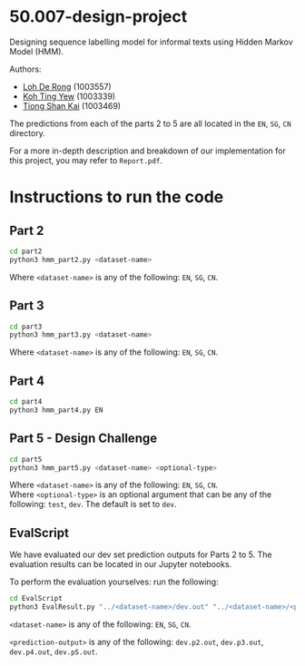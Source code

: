 # 50.007-design-project

Designing sequence labelling model for informal texts using Hidden Markov Model (HMM).

Authors:

- [Loh De Rong](https://github.com/derong97) (1003557)
- [Koh Ting Yew](https://github.com/ktingyew) (1003339)
- [Tiong Shan Kai](https://github.com/shankaikai) (1003469)

The predictions from each of the parts 2 to 5 are all located in the `EN`, `SG`, `CN` directory.

For a more in-depth description and breakdown of our implementation for this project, you may refer to `Report.pdf`.

# Instructions to run the code

## Part 2

```bash
cd part2
python3 hmm_part2.py <dataset-name>
```

Where `<dataset-name>` is any of the following: `EN`, `SG`, `CN`.

## Part 3

```bash
cd part3
python3 hmm_part3.py <dataset-name>
```

Where `<dataset-name>` is any of the following: `EN`, `SG`, `CN`.

## Part 4

```bash
cd part4
python3 hmm_part4.py EN
```

## Part 5 - Design Challenge

```bash
cd part5
python3 hmm_part5.py <dataset-name> <optional-type>
```

Where `<dataset-name>` is any of the following: `EN`, `SG`, `CN`. <br>
Where `<optional-type>` is an optional argument that can be any of the following: `test`, `dev`. The default is set to `dev`.

## EvalScript

We have evaluated our dev set prediction outputs for Parts 2 to 5. The evaluation results can be located in our Jupyter notebooks.

To perform the evaluation yourselves: run the following:

```bash
cd EvalScript
python3 EvalResult.py "../<dataset-name>/dev.out" "../<dataset-name>/<prediction-output>"
```

`<dataset-name>` is any of the following: `EN`, `SG`, `CN`.

`<prediction-output>` is any of the following: `dev.p2.out`, `dev.p3.out`, `dev.p4.out`, `dev.p5.out`.
